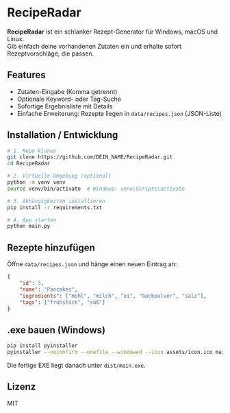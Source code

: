
# RecipeRadar

**RecipeRadar** ist ein schlanker Rezept-Generator für Windows, macOS und Linux.  
Gib einfach deine vorhandenen Zutaten ein und erhalte sofort Rezeptvorschläge, die passen.

## Features

- Zutaten-Eingabe (Komma getrennt)  
- Optionale Keyword- oder Tag-Suche  
- Sofortige Ergebnisliste mit Details  
- Einfache Erweiterung: Rezepte liegen in `data/recipes.json` (JSON-Liste)  

## Installation / Entwicklung

```bash
# 1. Repo klonen
git clone https://github.com/DEIN_NAME/RecipeRadar.git
cd RecipeRadar

# 2. Virtuelle Umgebung (optional)
python -m venv venv
source venv/bin/activate  # Windows: venv\Scripts\activate

# 3. Abhängigkeiten installieren
pip install -r requirements.txt

# 4. App starten
python main.py
```

## Rezepte hinzufügen

Öffne `data/recipes.json` und hänge einen neuen Eintrag an:

```json
{
    "id": 5,
    "name": "Pancakes",
    "ingredients": ["mehl", "milch", "ei", "backpulver", "salz"],
    "tags": ["frühstück", "süß"]
}
```

## .exe bauen (Windows)

```bash
pip install pyinstaller
pyinstaller --noconfirm --onefile --windowed --icon assets/icon.ico main.py
```

Die fertige EXE liegt danach unter `dist/main.exe`.

## Lizenz

MIT
